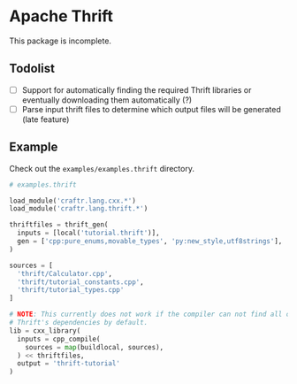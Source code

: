 # Apache Thrift

This package is incomplete.

## Todolist

- [ ] Support for automatically finding the required Thrift libraries
  or eventually downloading them automatically (?)
- [ ] Parse input thrift files to determine which output files will be
  generated (late feature)

## Example

Check out the `examples/examples.thrift` directory.

```python
# examples.thrift

load_module('craftr.lang.cxx.*')
load_module('craftr.lang.thrift.*')

thriftfiles = thrift_gen(
  inputs = [local('tutorial.thrift')],
  gen = ['cpp:pure_enums,movable_types', 'py:new_style,utf8strings'],
)

sources = [
  'thrift/Calculator.cpp',
  'thrift/tutorial_constants.cpp',
  'thrift/tutorial_types.cpp'
]

# NOTE: This currently does not work if the compiler can not find all of
# Thrift's dependencies by default.
lib = cxx_library(
  inputs = cpp_compile(
    sources = map(buildlocal, sources),
  ) << thriftfiles,
  output = 'thrift-tutorial'
)
```
